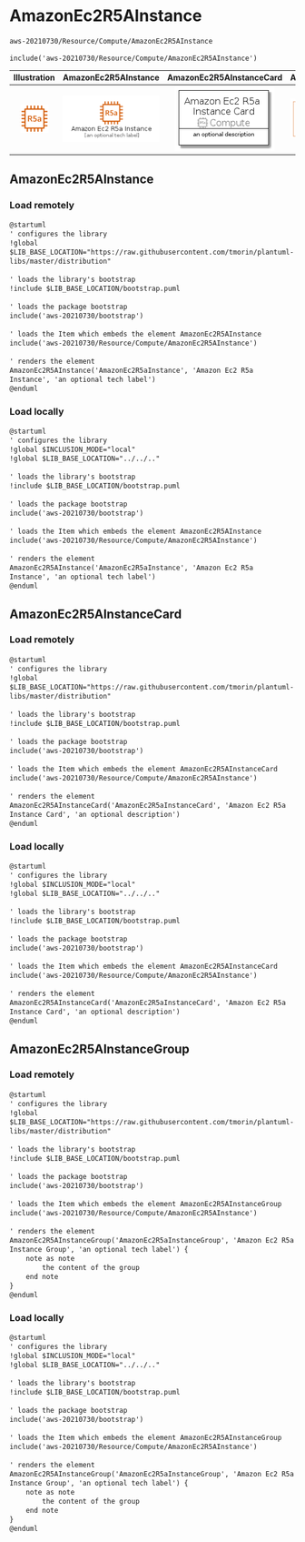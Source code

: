 # AmazonEc2R5AInstance


```text
aws-20210730/Resource/Compute/AmazonEc2R5AInstance
```

```text
include('aws-20210730/Resource/Compute/AmazonEc2R5AInstance')
```



| Illustration | AmazonEc2R5AInstance | AmazonEc2R5AInstanceCard | AmazonEc2R5AInstanceGroup |
| :---: | :---: | :---: | :---: |
| ![illustration for Illustration](../../../aws-20210730/Resource/Compute/AmazonEc2R5AInstance.png) | ![illustration for AmazonEc2R5AInstance](../../../aws-20210730/Resource/Compute/AmazonEc2R5AInstance.Local.png) | ![illustration for AmazonEc2R5AInstanceCard](../../../aws-20210730/Resource/Compute/AmazonEc2R5AInstanceCard.Local.png) | ![illustration for AmazonEc2R5AInstanceGroup](../../../aws-20210730/Resource/Compute/AmazonEc2R5AInstanceGroup.Local.png) |




## AmazonEc2R5AInstance

### Load remotely
```plantuml
@startuml
' configures the library
!global $LIB_BASE_LOCATION="https://raw.githubusercontent.com/tmorin/plantuml-libs/master/distribution"

' loads the library's bootstrap
!include $LIB_BASE_LOCATION/bootstrap.puml

' loads the package bootstrap
include('aws-20210730/bootstrap')

' loads the Item which embeds the element AmazonEc2R5AInstance
include('aws-20210730/Resource/Compute/AmazonEc2R5AInstance')

' renders the element
AmazonEc2R5AInstance('AmazonEc2R5aInstance', 'Amazon Ec2 R5a Instance', 'an optional tech label')
@enduml
```

### Load locally
```plantuml
@startuml
' configures the library
!global $INCLUSION_MODE="local"
!global $LIB_BASE_LOCATION="../../.."

' loads the library's bootstrap
!include $LIB_BASE_LOCATION/bootstrap.puml

' loads the package bootstrap
include('aws-20210730/bootstrap')

' loads the Item which embeds the element AmazonEc2R5AInstance
include('aws-20210730/Resource/Compute/AmazonEc2R5AInstance')

' renders the element
AmazonEc2R5AInstance('AmazonEc2R5aInstance', 'Amazon Ec2 R5a Instance', 'an optional tech label')
@enduml
```

## AmazonEc2R5AInstanceCard

### Load remotely
```plantuml
@startuml
' configures the library
!global $LIB_BASE_LOCATION="https://raw.githubusercontent.com/tmorin/plantuml-libs/master/distribution"

' loads the library's bootstrap
!include $LIB_BASE_LOCATION/bootstrap.puml

' loads the package bootstrap
include('aws-20210730/bootstrap')

' loads the Item which embeds the element AmazonEc2R5AInstanceCard
include('aws-20210730/Resource/Compute/AmazonEc2R5AInstance')

' renders the element
AmazonEc2R5AInstanceCard('AmazonEc2R5aInstanceCard', 'Amazon Ec2 R5a Instance Card', 'an optional description')
@enduml
```

### Load locally
```plantuml
@startuml
' configures the library
!global $INCLUSION_MODE="local"
!global $LIB_BASE_LOCATION="../../.."

' loads the library's bootstrap
!include $LIB_BASE_LOCATION/bootstrap.puml

' loads the package bootstrap
include('aws-20210730/bootstrap')

' loads the Item which embeds the element AmazonEc2R5AInstanceCard
include('aws-20210730/Resource/Compute/AmazonEc2R5AInstance')

' renders the element
AmazonEc2R5AInstanceCard('AmazonEc2R5aInstanceCard', 'Amazon Ec2 R5a Instance Card', 'an optional description')
@enduml
```

## AmazonEc2R5AInstanceGroup

### Load remotely
```plantuml
@startuml
' configures the library
!global $LIB_BASE_LOCATION="https://raw.githubusercontent.com/tmorin/plantuml-libs/master/distribution"

' loads the library's bootstrap
!include $LIB_BASE_LOCATION/bootstrap.puml

' loads the package bootstrap
include('aws-20210730/bootstrap')

' loads the Item which embeds the element AmazonEc2R5AInstanceGroup
include('aws-20210730/Resource/Compute/AmazonEc2R5AInstance')

' renders the element
AmazonEc2R5AInstanceGroup('AmazonEc2R5aInstanceGroup', 'Amazon Ec2 R5a Instance Group', 'an optional tech label') {
    note as note
        the content of the group
    end note
}
@enduml
```

### Load locally
```plantuml
@startuml
' configures the library
!global $INCLUSION_MODE="local"
!global $LIB_BASE_LOCATION="../../.."

' loads the library's bootstrap
!include $LIB_BASE_LOCATION/bootstrap.puml

' loads the package bootstrap
include('aws-20210730/bootstrap')

' loads the Item which embeds the element AmazonEc2R5AInstanceGroup
include('aws-20210730/Resource/Compute/AmazonEc2R5AInstance')

' renders the element
AmazonEc2R5AInstanceGroup('AmazonEc2R5aInstanceGroup', 'Amazon Ec2 R5a Instance Group', 'an optional tech label') {
    note as note
        the content of the group
    end note
}
@enduml
```

